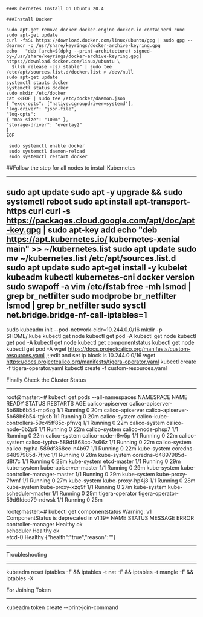 ```
###Kubernetes Install On Ubuntu 20.4

###Install Docker 
```
```
sudo apt-get remove docker docker-engine docker.io containerd runc
sudo apt-get update
curl -fsSL https://download.docker.com/linux/ubuntu/gpg | sudo gpg --dearmor -o /usr/share/keyrings/docker-archive-keyring.gpg
echo   "deb [arch=$(dpkg --print-architecture) signed-by=/usr/share/keyrings/docker-archive-keyring.gpg] https://download.docker.com/linux/ubuntu \
  $(lsb_release -cs) stable" | sudo tee /etc/apt/sources.list.d/docker.list > /dev/null
sudo apt-get update
systemctl stauts docker
systemctl status docker
sudo mkdir /etc/docker
cat <<EOF | sudo tee /etc/docker/daemon.json
{ "exec-opts": ["native.cgroupdriver=systemd"],
"log-driver": "json-file",
"log-opts":
{ "max-size": "100m" },
"storage-driver": "overlay2"
}
EOF

 sudo systemctl enable docker
 sudo systemctl daemon-reload
 sudo systemctl restart docker
```
##Follow the step for all nodes to install Kubernetes

---
sudo apt update
sudo apt -y upgrade && sudo systemctl reboot
sudo apt install apt-transport-https curl
curl -s https://packages.cloud.google.com/apt/doc/apt-key.gpg | sudo apt-key add
echo "deb https://apt.kubernetes.io/ kubernetes-xenial main" >> ~/kubernetes.list
sudo apt update
sudo mv ~/kubernetes.list /etc/apt/sources.list.d
sudo apt update
sudo apt-get install -y kubelet kubeadm kubectl kubernetes-cni
docker version
sudo swapoff -a
vim /etc/fstab 
free -mh
lsmod | grep br_netfilter
sudo modprobe br_netfilter
lsmod | grep br_netfilter
sudo sysctl net.bridge.bridge-nf-call-iptables=1
---
 
 
 
 sudo kubeadm init --pod-network-cidr=10.244.0.0/16
 mkdir -p $HOME/.kube
 kubectl get node
 kubectl get pod -A
 kubectl get node
 kubectl get pod -A
 kubectl get node
 kubectl get componentstatus
 kubectl get node
 kubectl get pod -A
 wget https://docs.projectcalico.org/manifests/custom-resources.yaml           ;;;edit and set ip block is 10.244.0.0/16
 wget https://docs.projectcalico.org/manifests/tigera-operator.yaml
 kubectl create -f tigera-operator.yaml
 kubectl create -f custom-resources.yaml  
 
 
 Finally Check the Cluster Status
 ***************************************************************************************
 root@master:~# kubectl get pods --all-namespaces
NAMESPACE          NAME                                       READY   STATUS    RESTARTS   AGE
calico-apiserver   calico-apiserver-5b68b6b54-mp6zg           1/1     Running   0          20m
calico-apiserver   calico-apiserver-5b68b6b54-tgksb           1/1     Running   0          20m
calico-system      calico-kube-controllers-59c45ff85c-pfnvq   1/1     Running   0          22m
calico-system      calico-node-6b2p9                          1/1     Running   0          22m
calico-system      calico-node-phsp7                          1/1     Running   0          22m
calico-system      calico-node-r6w5p                          1/1     Running   0          22m
calico-system      calico-typha-589df868cc-7s66z              1/1     Running   0          22m
calico-system      calico-typha-589df868cc-n4b97              1/1     Running   0          22m
kube-system        coredns-64897985d-7fjvc                    1/1     Running   0          28m
kube-system        coredns-64897985d-d8t7c                    1/1     Running   0          28m
kube-system        etcd-master                                1/1     Running   0          29m
kube-system        kube-apiserver-master                      1/1     Running   0          29m
kube-system        kube-controller-manager-master             1/1     Running   0          29m
kube-system        kube-proxy-7fwnf                           1/1     Running   0          27m
kube-system        kube-proxy-hp4j8                           1/1     Running   0          28m
kube-system        kube-proxy-xzq9f                           1/1     Running   0          27m
kube-system        kube-scheduler-master                      1/1     Running   0          29m
tigera-operator    tigera-operator-59d6fdcd79-ndwsk           1/1     Running   0          25m

root@master:~# kubectl get componentstatus
Warning: v1 ComponentStatus is deprecated in v1.19+
NAME                 STATUS    MESSAGE                         ERROR
controller-manager   Healthy   ok                              
scheduler            Healthy   ok                              
etcd-0               Healthy   {"health":"true","reason":""}   
********************************************************************************

Troubleshooting 
************************************************************************************
kubeadm reset
iptables -F && iptables -t nat -F && iptables -t mangle -F && iptables -X

For Joining Token 
********************************
kubeadm token create --print-join-command



